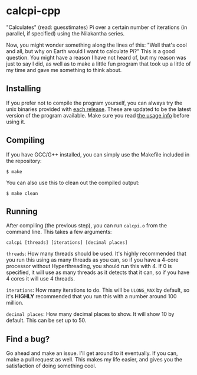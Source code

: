# calcpi-cpp
"Calculates" (read: guesstimates) Pi over a certain number of iterations (in parallel, if specified) using the Nilakantha series.

Now, you might wonder something along the lines of this: "Well that's cool and all, but why on Earth would I want to calculate Pi?" This is a good question. You might have a reason I have not heard of, but my reason was just to say I did, as well as to make a little fun program that took up a little of my time and gave me something to think about.

## Installing

If you prefer not to compile the program yourself, you can always try the unix binaries provided with [each release](https://github.com/WillEccles/calcpi-cpp/releases). These are updated to be the latest version of the program available. Make sure you read [the usage info](usage.md) before using it.

## Compiling

If you have GCC/G++ installed, you can simply use the Makefile included in the repository:

`$ make`

You can also use this to clean out the compiled output:

`$ make clean`

## Running

After compiling (the previous step), you can run `calcpi.o` from the command line. This takes a few arguments:

`calcpi [threads] [iterations] [decimal places]`

`threads`: How many threads should be used. It's highly recommended that you run this using as many threads as you can, so if you have a 4-core processor without Hyperthreading, you should run this with 4. If 0 is specified, it will use as many threads as it detects that it can, so if you have 4 cores it will use 4 threads.

`iterations`: How many iterations to do. This will be `ULONG_MAX` by default, so it's **HIGHLY** recommended that you run this with a number around 100 million.

`decimal places`: How many decimal places to show. It will show 10 by default. This can be set up to 50.

## Find a bug?

Go ahead and make an issue. I'll get around to it eventually. If you can, make a pull request as well. This makes my life easier, and gives you the satisfaction of doing something cool.

